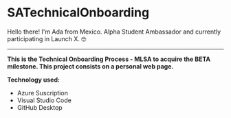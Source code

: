 # SATechnicalOnboarding
Hello there! I'm Ada from Mexico.
Alpha Student Ambassador and currently participating in Launch X. 🤓

--------------------------------------------------------------------

**This is the Technical Onboarding Process - MLSA to acquire the BETA milestone.
This project consists on a personal web page.**

**Technology used:**
  - Azure Suscription
  - Visual Studio Code
  - GitHub Desktop
